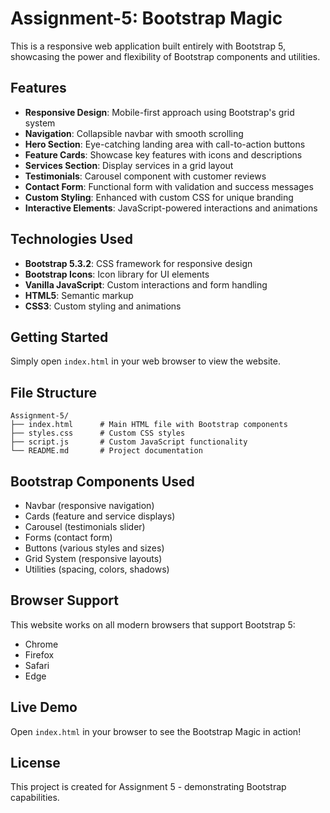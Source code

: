 # Assignment-5: Bootstrap Magic

This is a responsive web application built entirely with Bootstrap 5, showcasing the power and flexibility of Bootstrap components and utilities.

## Features

- **Responsive Design**: Mobile-first approach using Bootstrap's grid system
- **Navigation**: Collapsible navbar with smooth scrolling
- **Hero Section**: Eye-catching landing area with call-to-action buttons
- **Feature Cards**: Showcase key features with icons and descriptions
- **Services Section**: Display services in a grid layout
- **Testimonials**: Carousel component with customer reviews
- **Contact Form**: Functional form with validation and success messages
- **Custom Styling**: Enhanced with custom CSS for unique branding
- **Interactive Elements**: JavaScript-powered interactions and animations

## Technologies Used

- **Bootstrap 5.3.2**: CSS framework for responsive design
- **Bootstrap Icons**: Icon library for UI elements
- **Vanilla JavaScript**: Custom interactions and form handling
- **HTML5**: Semantic markup
- **CSS3**: Custom styling and animations

## Getting Started

Simply open `index.html` in your web browser to view the website.

## File Structure

```
Assignment-5/
├── index.html      # Main HTML file with Bootstrap components
├── styles.css      # Custom CSS styles
├── script.js       # Custom JavaScript functionality
└── README.md       # Project documentation
```

## Bootstrap Components Used

- Navbar (responsive navigation)
- Cards (feature and service displays)
- Carousel (testimonials slider)
- Forms (contact form)
- Buttons (various styles and sizes)
- Grid System (responsive layouts)
- Utilities (spacing, colors, shadows)

## Browser Support

This website works on all modern browsers that support Bootstrap 5:
- Chrome
- Firefox
- Safari
- Edge

## Live Demo

Open `index.html` in your browser to see the Bootstrap Magic in action!

## License

This project is created for Assignment 5 - demonstrating Bootstrap capabilities.